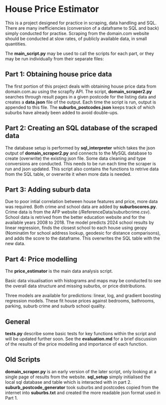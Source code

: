 # House Price Estimator
This is a project designed for practice in scraping, data handling and SQL. There are many inefficiencies (conversion of a dataframe to SQL and back) simply conducted for practise.
Scraping from the domain.com website should be conducted at slow rates, of publicly available data, in small quantities.

The **main_script.py** may be used to call the scripts for each part, or they may be run individually from their separate files:

## Part 1: Obtaining house price data
The first portion of this project deals with obtaining house price data from domain.com.au using the scrapfly API. The script, **domain_scraper2.py** searches through result pages in a given postcode for the listing data and creates a **data.json** file of the output. Each time the script is run, output is appended to this file. The **suburbs_postcodes.json** keeps track of which suburbs have already been added to avoid double-ups.


## Part 2: Creating an SQL database of the scraped data
The database setup is performed by **sql_interpreter** which takes the json output of **domain_scraper2.py** and connects to the MySQL database to create (overwrite) the existing json file. Some data cleaning and type conversions are conducted. This needs to be run each time the scraper is run and json updated. This script also contains the functions to retrive data from the SQL table, or overwrite it when more data is needed.

## Part 3: Adding suburb data
Due to poor intial correlation between house features and price, more data was required. Both crime and school data are added by **suburbscores.py**. Crime data is from the AFP website (/ReferenceData/suburbcrime.csv). School data is retrived from the better education website and for the available years 2008 to 2018. The model predicts 2024 school results by linear regression, finds the closest school to each house using geopy (Nominatim for school address lookup, geodesic for distance comparisons), and adds the score to the dataframe. This overwrites the SQL table with the new data. 


## Part 4: Price modelling
The **price_estimator** is the main data analysis script.

Basic data visualisation with histograms and maps may be conducted to see the overall data structure and missing suburbs, or price distributions.

Three models are available for predictions: linear, log, and gradient boosting regression models. These fit house prices against bedrooms, bathrooms, parking, suburb crime and suburb school quality.


## General
**tests.py** describe some basic tests for key functions within the script and will be updated further soon. 
See the **evaluation.md** for a brief discussion of the results of the price modelling and importance of each function.


## Old Scripts
**domain_scraper.py** is an early version of the later script, only looking at a single page of results from the website.
**sql_setup** simply initialised the local sql database and table which is interacted with in part 2.
**suburb_postcode_generator** took suburbs and postcodes copied from the internet into **suburbs.txt** and created the more readable json format used in Part 1.